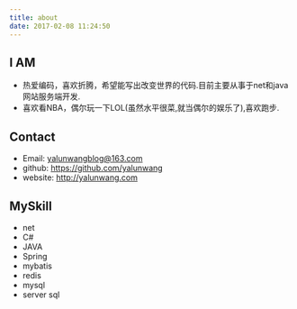 ```yaml
---
title: about
date: 2017-02-08 11:24:50
---
```


## I AM

- 热爱编码，喜欢折腾，希望能写出改变世界的代码.目前主要从事于net和java网站服务端开发.
- 喜欢看NBA，偶尔玩一下LOL(虽然水平很菜,就当偶尔的娱乐了),喜欢跑步.

## Contact
- Email: yalunwangblog@163.com
- github: https://github.com/yalunwang
- website: http://yalunwang.com

## MySkill
- net 
- C#
- JAVA
- Spring
- mybatis
- redis
- mysql
- server sql